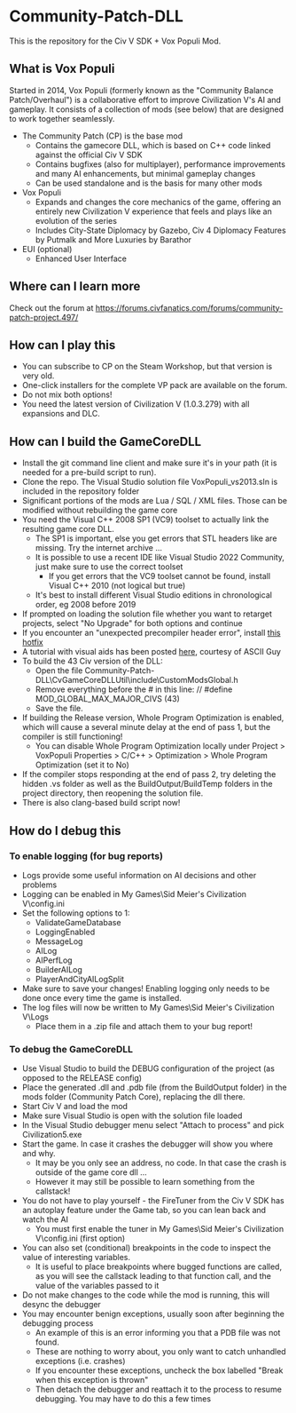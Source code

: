 # Community-Patch-DLL

This is the repository for the Civ V SDK + Vox Populi Mod. 

## What is Vox Populi

Started in 2014, Vox Populi (formerly known as the "Community Balance Patch/Overhaul") is a collaborative effort to improve Civilization V's AI and gameplay. It consists of a collection of mods (see below) that are designed to work together seamlessly.

* The Community Patch (CP) is the base mod
	* Contains the gamecore DLL, which is based on C++ code linked against the official Civ V SDK
    * Contains bugfixes (also for multiplayer), performance improvements and many AI enhancements, but minimal gameplay changes
    * Can be used standalone and is the basis for many other mods
* Vox Populi
	* Expands and changes the core mechanics of the game, offering an entirely new Civilization V experience that feels and plays like an evolution of the series
	* Includes City-State Diplomacy by Gazebo, Civ 4 Diplomacy Features by Putmalk and More Luxuries by Barathor
* EUI (optional)
	* Enhanced User Interface

## Where can I learn more

Check out the forum at https://forums.civfanatics.com/forums/community-patch-project.497/

## How can I play this

* You can subscribe to CP on the Steam Workshop, but that version is very old.
* One-click installers for the complete VP pack are available on the forum.
* Do not mix both options!
* You need the latest version of Civilization V (1.0.3.279) with all expansions and DLC.

## How can I build the GameCoreDLL

* Install the git command line client and make sure it's in your path (it is needed for a pre-build script to run).
* Clone the repo. The Visual Studio solution file VoxPopuli_vs2013.sln is included in the repository folder
* Significant portions of the mods are Lua / SQL / XML files. Those can be modified without rebuilding the game core
* You need the Visual C++ 2008 SP1 (VC9) toolset to actually link the resulting game core DLL.
  * The SP1 is important, else you get errors that STL headers like <array> are missing. Try the internet archive ...
  * It is possible to use a recent IDE like Visual Studio 2022 Community, just make sure to use the correct toolset
    * If you get errors that the VC9 toolset cannot be found, install Visual C++ 2010 (not logical but true)
  * It's best to install different Visual Studio editions in chronological order, eg 2008 before 2019
* If prompted on loading the solution file whether you want to retarget projects, select "No Upgrade" for both options and continue
* If you encounter an "unexpected precompiler header error", install [this hotfix](http://thehotfixshare.net/board/index.php?autocom=downloads&showfile=11640)
* A tutorial with visual aids has been posted [here](https://forums.civfanatics.com/threads/how-to-compile-the-vox-populi-dll.665916/), courtesy of ASCII Guy
* To build the 43 Civ version of the DLL:
  * Open the file Community-Patch-DLL\CvGameCoreDLLUtil\include\CustomModsGlobal.h
  * Remove everything before the # in this line: // #define MOD_GLOBAL_MAX_MAJOR_CIVS (43)
  * Save the file.
* If building the Release version, Whole Program Optimization is enabled, which will cause a several minute delay at the end of pass 1, but the compiler is still functioning!
  * You can disable Whole Program Optimization locally under Project > VoxPopuli Properties > C/C++ > Optimization > Whole Program Optimization (set it to No)
* If the compiler stops responding at the end of pass 2, try deleting the hidden .vs folder as well as the BuildOutput/BuildTemp folders in the project directory, then reopening the solution file.
* There is also clang-based build script now!

## How do I debug this

### To enable logging (for bug reports)
* Logs provide some useful information on AI decisions and other problems
* Logging can be enabled in My Games\Sid Meier's Civilization V\config.ini
* Set the following options to 1:
  * ValidateGameDatabase
  * LoggingEnabled
  * MessageLog
  * AILog
  * AIPerfLog
  * BuilderAILog
  * PlayerAndCityAILogSplit
* Make sure to save your changes! Enabling logging only needs to be done once every time the game is installed.
* The log files will now be written to My Games\Sid Meier's Civilization V\Logs
  * Place them in a .zip file and attach them to your bug report!

### To debug the GameCoreDLL
* Use Visual Studio to build the DEBUG configuration of the project (as opposed to the RELEASE config)
* Place the generated .dll and .pdb file (from the BuildOutput folder) in the mods folder (Community Patch Core), replacing the dll there.
* Start Civ V and load the mod
* Make sure Visual Studio is open with the solution file loaded
* In the Visual Studio debugger menu select "Attach to process" and pick Civilization5.exe
* Start the game. In case it crashes the debugger will show you where and why.
  * It may be you only see an address, no code. In that case the crash is outside of the game core dll ...
  * However it may still be possible to learn something from the callstack!
* You do not have to play yourself - the FireTuner from the Civ V SDK has an autoplay feature under the Game tab, so you can lean back and watch the AI
  * You must first enable the tuner in My Games\Sid Meier's Civilization V\config.ini (first option)
* You can also set (conditional) breakpoints in the code to inspect the value of interesting variables.
  * It is useful to place breakpoints where bugged functions are called, as you will see the callstack leading to that function call, and the value of the variables passed to it
* Do not make changes to the code while the mod is running, this will desync the debugger
* You may encounter benign exceptions, usually soon after beginning the debugging process
  * An example of this is an error informing you that a PDB file was not found.
  * These are nothing to worry about, you only want to catch unhandled exceptions (i.e. crashes)
  * If you encounter these exceptions, uncheck the box labelled "Break when this exception is thrown"
  * Then detach the debugger and reattach it to the process to resume debugging. You may have to do this a few times
